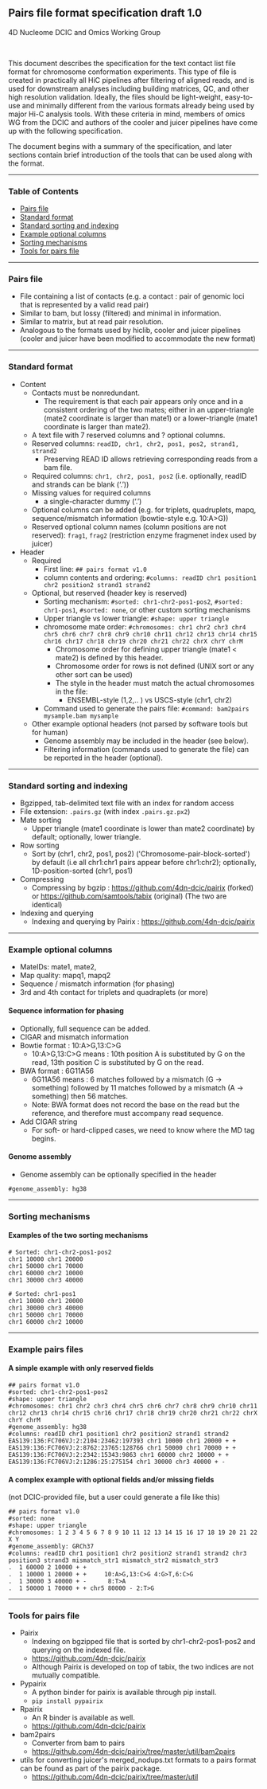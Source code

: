## Pairs file format specification draft 1.0
<p> 4D Nucleome DCIC and Omics Working Group </p>

<br>

<p>
This document describes the specification for the text contact list file format for chromosome conformation experiments. This type of file is created in practically all HiC pipelines after filtering of aligned reads, and is used for downstream analyses including building matrices, QC, and other high resolution validation. Ideally, the files should be light-weight, easy-to-use and minimally different from the various formats already being used by major Hi-C analysis tools. With these criteria in mind, members of omics WG from the DCIC and authors of the cooler and juicer pipelines have come up with the following specification. 
</p>

<p>
The document begins with a summary of the specification, and later sections contain brief introduction of the tools that can be used along with the format.
</p>

***

### Table of Contents
* [Pairs file](#pairs-file)
* [Standard format](#standard-format)
* [Standard sorting and indexing](#standard-sorting-and-indexing)
* [Example optional columns](#example-optional-columns)
* [Sorting mechanisms](#sorting-mechanisms)
* [Tools for pairs file](#tools-for-pairs-file)

***

### Pairs file
* File containing a list of contacts (e.g. a contact : pair of genomic loci that is represented by a valid read pair)
* Similar to bam, but lossy (filtered) and minimal in information.
* Similar to matrix, but at read pair resolution.
* Analogous to the formats used by hiclib, cooler and juicer pipelines (cooler and juicer have been modified to accommodate the new format)

***

### Standard format
* Content
  * Contacts must be nonredundant.
    * The requirement is that each pair appears only once and in a consistent ordering of the two mates; either in an upper-triangle (mate2 coordinate is larger than mate1) or a lower-triangle (mate1 coordinate is larger than mate2).
  * A text file with 7 reserved  columns and ? optional columns.
  * Reserved columns: `readID, chr1, chr2, pos1, pos2, strand1, strand2` 
    * Preserving READ ID allows retrieving corresponding reads from a bam file.
  * Required columns: `chr1, chr2, pos1, pos2` (i.e. optionally, readID and strands can be blank (‘.’))
  * Missing values for required columns
    * a single-character dummy (‘.’)
  * Optional columns can be added (e.g. for triplets, quadruplets, mapq, sequence/mismatch information (bowtie-style e.g. 10:A>G))
  * Reserved optional column names (column positions are not reserved): `frag1`, `frag2` (restriction enzyme fragmenet index used by juicer)
* Header
  * Required
    * First line: `## pairs format v1.0`
    * column contents and ordering: `#columns: readID chr1 position1 chr2 position2 strand1 strand2`
  * Optional, but reserved (header key is reserved)
    * Sorting mechanism: `#sorted: chr1-chr2-pos1-pos2`, `#sorted: chr1-pos1`, `#sorted: none`, or other custom sorting mechanisms
    * Upper triangle vs lower triangle: `#shape: upper triangle`
    * chromosome mate order: `#chromosomes: chr1 chr2 chr3 chr4 chr5 chr6 chr7 chr8 chr9 chr10 chr11 chr12 chr13 chr14 chr15 chr16 chr17 chr18 chr19 chr20 chr21 chr22 chrX chrY chrM`
      * Chromosome order for defining upper triangle (mate1 < mate2) is defined by this header.
      * Chromosome order for rows is not defined (UNIX sort or any other sort can be used)
      * The style in the header must match the actual chromosomes in the file:
        * ENSEMBL-style (1,2,.. ) vs USCS-style (chr1, chr2)
    * Command used to generate the pairs file: `#command: bam2pairs mysample.bam mysample`
  * Other example optional headers (not parsed by software tools but for human)
    * Genome assembly may be included in the header (see below).
    * Filtering information (commands used to generate the file) can be reported in the header (optional). 

***

### Standard sorting and indexing
* Bgzipped, tab-delimited text file with an index for random access
* File extension: `.pairs.gz` (with index `.pairs.gz.px2`)
* Mate sorting
  * Upper triangle (mate1 coordinate is lower than mate2 coordinate) by default; optionally, lower triangle.
* Row sorting
  * Sort by (chr1, chr2, pos1, pos2) ('Chromosome-pair-block-sorted') by default (i.e all chr1:chr1 pairs appear before chr1:chr2); optionally, 1D-position-sorted (chr1, pos1)
* Compressing
  * Compressing by bgzip : https://github.com/4dn-dcic/pairix (forked) or https://github.com/samtools/tabix (original) (The two are identical)
* Indexing and querying
  * Indexing and querying by Pairix : https://github.com/4dn-dcic/pairix

***

### Example optional columns
* MateIDs: mate1, mate2,
* Map quality: mapq1, mapq2
* Sequence / mismatch information (for phasing)
* 3rd and 4th contact for triplets and quadraplets (or more)

#### Sequence information for phasing
* Optionally, full sequence can be added.
* CIGAR and mismatch information
* Bowtie format : 10:A>G,13:C>G
  *  10:A>G,13:C>G means : 10th position A is substituted by G on the read, 13th position C is substituted by G on the read.
* BWA format : 6G11A56
  * 6G11A56 means : 6 matches followed by a mismatch (G -> something) followed by 11 matches followed by a mismatch (A -> something) then 56 matches.
  * Note: BWA format does not record the base on the read but the reference, and therefore must accompany read sequence.
* Add CIGAR string 
  * For soft- or hard-clipped cases, we need to know where the MD tag begins.
 
#### Genome assembly
* Genome assembly can be optionally specified in the header
```
#genome_assembly: hg38
```

***

### Sorting mechanisms
#### Examples of the two sorting mechanisms

```
# Sorted: chr1-chr2-pos1-pos2
chr1 10000 chr1 20000
chr1 50000 chr1 70000
chr1 60000 chr2 10000
chr1 30000 chr3 40000
```
```
# Sorted: chr1-pos1
chr1 10000 chr1 20000
chr1 30000 chr3 40000
chr1 50000 chr1 70000
chr1 60000 chr2 10000
```

***

### Example pairs files 
#### A simple example with only reserved fields
``` 
## pairs format v1.0
#sorted: chr1-chr2-pos1-pos2
#shape: upper triangle
#chromosomes: chr1 chr2 chr3 chr4 chr5 chr6 chr7 chr8 chr9 chr10 chr11 chr12 chr13 chr14 chr15 chr16 chr17 chr18 chr19 chr20 chr21 chr22 chrX chrY chrM
#genome_assembly: hg38
#columns: readID chr1 position1 chr2 position2 strand1 strand2
EAS139:136:FC706VJ:2:2104:23462:197393 chr1 10000 chr1 20000 + +
EAS139:136:FC706VJ:2:8762:23765:128766 chr1 50000 chr1 70000 + +
EAS139:136:FC706VJ:2:2342:15343:9863 chr1 60000 chr2 10000 + + 
EAS139:136:FC706VJ:2:1286:25:275154 chr1 30000 chr3 40000 + -
```
 
#### A complex example with optional fields and/or missing fields
<p>
(not DCIC-provided file, but a user could generate a file like this)
</p>

``` 
## pairs format v1.0
#sorted: none
#shape: upper triangle
#chromosomes: 1 2 3 4 5 6 7 8 9 10 11 12 13 14 15 16 17 18 19 20 21 22 X Y
#genome_assembly: GRCh37
#columns: readID chr1 position1 chr2 position2 strand1 strand2 chr3 position3 strand3 mismatch_str1 mismatch_str2 mismatch_str3
.  1 60000 2 10000 + +
.  1 10000 1 20000 + +     10:A>G,13:C>G 4:G>T,6:C>G
.  1 30000 3 40000 + -      8:T>A
.  1 50000 1 70000 + + chr5 80000 - 2:T>G
```
 
***

### Tools for pairs file
* Pairix
  * Indexing on bgzipped file that is sorted by chr1-chr2-pos1-pos2 and querying on the indexed file.
  * https://github.com/4dn-dcic/pairix
  * Although Pairix is developed on top of tabix, the two indices are not mutually compatible.
* Pypairix
  * A python binder for pairix is available through pip install.
  * `pip install pypairix`
* Rpairix
  * An R binder is available as well.
  * https://github.com/4dn-dcic/pairix
* bam2pairs
  * Converter from bam to pairs
  * https://github.com/4dn-dcic/pairix/tree/master/util/bam2pairs
* utils for converting juicer's merged_nodups.txt formats to a pairs format can be found as part of the pairix package.
  * https://github.com/4dn-dcic/pairix/tree/master/util

